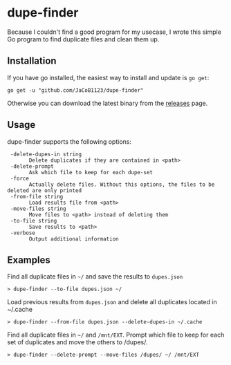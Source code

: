 # dupe-finder
Because I couldn't find a good program for my usecase, I wrote this simple Go program to find duplicate files and clean them up.

## Installation

If you have go installed, the easiest way to install and update is `go get`:

```
go get -u "github.com/JaCoB1123/dupe-finder"
```

Otherwise you can download the latest binary from the [releases](https://github.com/JaCoB1123/dupe-finder/releases) page.

## Usage

dupe-finder supports the following options:
```
 -delete-dupes-in string
       Delete duplicates if they are contained in <path>
 -delete-prompt
       Ask which file to keep for each dupe-set
 -force
       Actually delete files. Without this options, the files to be deleted are only printed
 -from-file string
       Load results file from <path>
 -move-files string
       Move files to <path> instead of deleting them
 -to-file string
       Save results to <path>
 -verbose
       Output additional information
```

## Examples

Find all duplicate files in `~/` and save the results to `dupes.json`
```
> dupe-finder --to-file dupes.json ~/
```

Load previous results from `dupes.json` and delete all duplicates located in ~/.cache
```
> dupe-finder --from-file dupes.json --delete-dupes-in ~/.cache
```

Find all duplicate files in `~/` and `/mnt/EXT`. Prompt which file to keep for each set of duplicates and move the others to /dupes/.
```
> dupe-finder --delete-prompt --move-files /dupes/ ~/ /mnt/EXT
```


